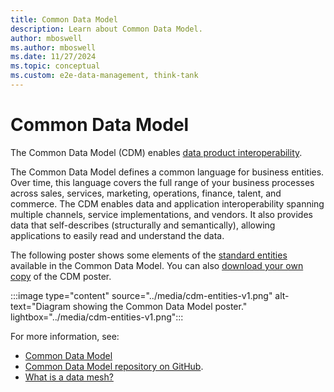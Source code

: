 ```yaml
---
title: Common Data Model
description: Learn about Common Data Model.
author: mboswell
ms.author: mboswell
ms.date: 11/27/2024
ms.topic: conceptual
ms.custom: e2e-data-management, think-tank
---
```


# Common Data Model

The Common Data Model (CDM) enables [data product interoperability](what-is-data-product.md#data-product-characteristics).

The Common Data Model defines a common language for business entities. Over time, this language covers the full range of your business processes across sales, services, marketing, operations, finance, talent, and commerce. The CDM enables data and application interoperability spanning multiple channels, service implementations, and vendors. It also provides data that self-describes (structurally and semantically), allowing applications to easily read and understand the data.

The following poster shows some elements of the [standard entities](https://github.com/microsoft/CDM/tree/master/schemaDocuments/core/applicationCommon) available in the Common Data Model. You can also [download your own copy](https://aka.ms/cdmposter) of the CDM poster.

:::image type="content" source="../media/cdm-entities-v1.png" alt-text="Diagram showing the Common Data Model poster." lightbox="../media/cdm-entities-v1.png":::

For more information, see:

- [Common Data Model](/common-data-model/)
- [Common Data Model repository on GitHub](https://aka.ms/cdmrepo).
- [What is a data mesh?](what-is-data-mesh.md)
